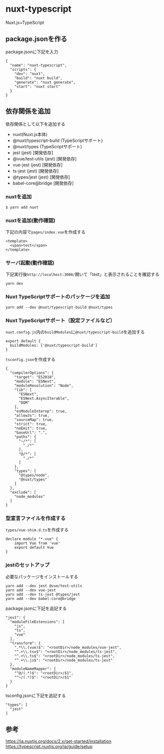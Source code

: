 # nuxt-typescript
Nuxt.js+TypeScript
## package.jsonを作る
package.jsonに下記を入力
```
{
  "name": "nuxt-typescript",
  "scripts": {
    "dev": "nuxt",
    "build": "nuxt build",
    "generate": "nuxt generate",
    "start": "nuxt start"
  }
}
```

## 依存関係を追加
依存関係として以下を追加する
- nuxt(Nuxt.js本体)
- @nuxt/typescript-build (TypeScriptサポート)
- @nuxt/types (TypeScriptサポート)
- jest (jest) [開発依存]
- @vue/test-utils (jest) [開発依存]
- vue-jest (jest) [開発依存]
- ts-jest (jest) [開発依存]
- @types/jest (jest) [開発依存]
- babel-core@bridge [開発依存]
### nuxtを追加
```
$ yarn add nuxt
```
### nuxtを追加(動作確認)
下記の内容で``pages/index.vue``を作成する
```
<template>
  <span>test</span>
</template>
```
### サーバ起動(動作確認)
下記実行後``http://localhost:3000/``開いて「test」と表示されることを確認する
```
yarn dev
```

### Nuxt TypeScriptサポートのパッケージを追加
```
yarn add --dev @nuxt/typescript-build @nuxt/types
```
### Nuxt TypeScriptサポート（設定ファイルなど）
``nuxt.config.js``内の``buildModules``に``@nuxt/typescript-build``を追加する
```
export default {
  buildModules: ['@nuxt/typescript-build']
}
```
``tsconfig.json``を作成する
```
{
  "compilerOptions": {
    "target": "ES2018",
    "module": "ESNext",
    "moduleResolution": "Node",
    "lib": [
      "ESNext",
      "ESNext.AsyncIterable",
      "DOM"
    ],
    "esModuleInterop": true,
    "allowJs": true,
    "sourceMap": true,
    "strict": true,
    "noEmit": true,
    "baseUrl": ".",
    "paths": {
      "~/*": [
        "./*"
      ],
      "@/*": [
        "./*"
      ]
    },
    "types": [
      "@types/node",
      "@nuxt/types"
    ]
  },
  "exclude": [
    "node_modules"
  ]
}

```

### 型宣言ファイルを作成する
``types/vue-shim.d.ts``を作成する
```
declare module "*.vue" {
    import Vue from 'vue'
    export default Vue
}
```

### jestのセットアップ
必要なパッケージをインストールする
```
yarn add --dev jest @vue/test-utils
yarn add --dev vue-jest
yarn add --dev ts-jest @types/jest
yarn add --dev babel-core@bridge
```
package.jsonに下記を追記する
```
"jest": {
  "moduleFileExtensions": [
    "js",
    "ts",
    "vue"
  ],
  "transform": {
    ".*\\.(vue)$": "<rootDir>/node_modules/vue-jest",
    "^.+\\.tsx$": "<rootDir>/node_modules/ts-jest",
    "^.+\\.ts$": "<rootDir>/node_modules/ts-jest",
    "^.+\\.js$": "<rootDir>/node_modules/ts-jest"
  },
  "moduleNameMapper": {
    "^@/(.*)$": "<rootDir>/$1",
    "^~/(.*)$": "<rootDir>/$1"
  }
}
```
tsconfig.jsonに下記を追記する
```
"types": [
  "jest"
]
```
## 参考
https://ja.nuxtjs.org/docs/2.x/get-started/installation  
https://typescript.nuxtjs.org/ja/guide/setup